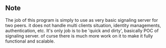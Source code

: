## Note
The job of this program is simply to use as very basic signaling server for two peers.
it does not handle multi clients situation, identity managements, authentication, etc.
It's only job is to be 'quick and dirty', basically POC of signaling server.
of curse there is much more work on it to make it fully functional and scalable. 